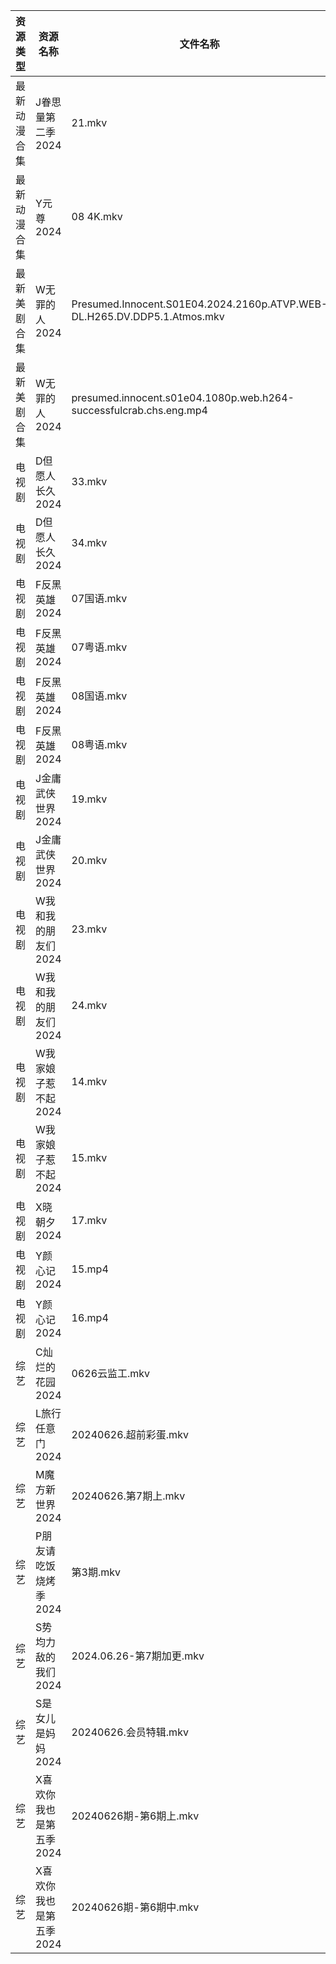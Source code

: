 | 资源类型   | 资源名称           | 文件名称                                                                     | 分享链接                                 | 更新时间                |
| ------ | -------------- | ------------------------------------------------------------------------ | ------------------------------------ | ------------------- |
| 最新动漫合集 | J眷思量第二季2024    | 21.mkv                                                                   | https://www.alipan.com/s/Dh6A27bUJBP | 2024-06-26 12:09:16 |
| 最新动漫合集 | Y元尊2024        | 08 4K.mkv                                                                | https://www.alipan.com/s/5ouJcZv7rUn | 2024-06-26 19:10:04 |
| 最新美剧合集 | W无罪的人2024      | Presumed.Innocent.S01E04.2024.2160p.ATVP.WEB-DL.H265.DV.DDP5.1.Atmos.mkv | https://www.alipan.com/s/qe61ZxAArpR | 2024-06-26 14:07:00 |
| 最新美剧合集 | W无罪的人2024      | presumed.innocent.s01e04.1080p.web.h264-successfulcrab.chs.eng.mp4       | https://www.alipan.com/s/qe61ZxAArpR | 2024-06-26 12:07:00 |
| 电视剧    | D但愿人长久2024     | 33.mkv                                                                   | https://www.alipan.com/s/FhuZUhrsRyc | 2024-06-26 00:05:11 |
| 电视剧    | D但愿人长久2024     | 34.mkv                                                                   | https://www.alipan.com/s/FhuZUhrsRyc | 2024-06-26 00:05:11 |
| 电视剧    | F反黑英雄2024      | 07国语.mkv                                                                 | https://www.alipan.com/s/5vxV34wgKWY | 2024-06-26 19:05:24 |
| 电视剧    | F反黑英雄2024      | 07粤语.mkv                                                                 | https://www.alipan.com/s/5vxV34wgKWY | 2024-06-26 19:05:23 |
| 电视剧    | F反黑英雄2024      | 08国语.mkv                                                                 | https://www.alipan.com/s/5vxV34wgKWY | 2024-06-26 19:05:23 |
| 电视剧    | F反黑英雄2024      | 08粤语.mkv                                                                 | https://www.alipan.com/s/5vxV34wgKWY | 2024-06-26 19:05:23 |
| 电视剧    | J金庸武侠世界2024    | 19.mkv                                                                   | https://www.alipan.com/s/y39CQ8QDr8y | 2024-06-26 19:05:43 |
| 电视剧    | J金庸武侠世界2024    | 20.mkv                                                                   | https://www.alipan.com/s/y39CQ8QDr8y | 2024-06-26 19:05:43 |
| 电视剧    | W我和我的朋友们2024   | 23.mkv                                                                   | https://www.alipan.com/s/e9GsReG5oro | 2024-06-26 14:06:55 |
| 电视剧    | W我和我的朋友们2024   | 24.mkv                                                                   | https://www.alipan.com/s/e9GsReG5oro | 2024-06-26 14:06:55 |
| 电视剧    | W我家娘子惹不起2024   | 14.mkv                                                                   | https://www.alipan.com/s/eP3F42j5Qvb | 2024-06-26 19:07:07 |
| 电视剧    | W我家娘子惹不起2024   | 15.mkv                                                                   | https://www.alipan.com/s/eP3F42j5Qvb | 2024-06-26 19:07:07 |
| 电视剧    | X晓朝夕2024       | 17.mkv                                                                   | https://www.alipan.com/s/xPX4YgDfFos | 2024-06-26 14:07:11 |
| 电视剧    | Y颜心记2024       | 15.mp4                                                                   | https://www.alipan.com/s/Tmjp99EAVXz | 2024-06-26 19:07:26 |
| 电视剧    | Y颜心记2024       | 16.mp4                                                                   | https://www.alipan.com/s/Tmjp99EAVXz | 2024-06-26 19:07:26 |
| 综艺     | C灿烂的花园2024     | 0626云监工.mkv                                                              | https://www.alipan.com/s/cusw5oJaLFV | 2024-06-26 14:07:36 |
| 综艺     | L旅行任意门2024     | 20240626.超前彩蛋.mkv                                                        | https://www.alipan.com/s/99hnQkWKkeJ | 2024-06-26 18:08:19 |
| 综艺     | M魔方新世界2024     | 20240626.第7期上.mkv                                                        | https://www.alipan.com/s/QX27Hz4Mb8P | 2024-06-26 14:08:12 |
| 综艺     | P朋友请吃饭烧烤季2024  | 第3期.mkv                                                                  | https://www.alipan.com/s/RpVhFwcaT8c | 2024-06-26 18:08:22 |
| 综艺     | S势均力敌的我们2024   | 2024.06.26-第7期加更.mkv                                                     | https://www.alipan.com/s/XsFhEtje2h7 | 2024-06-26 14:08:28 |
| 综艺     | S是女儿是妈妈2024    | 20240626.会员特辑.mkv                                                        | https://www.alipan.com/s/GGFq6YSak3R | 2024-06-26 14:08:31 |
| 综艺     | X喜欢你我也是第五季2024 | 20240626期-第6期上.mkv                                                       | https://www.alipan.com/s/Si6SYux7pfw | 2024-06-26 14:08:43 |
| 综艺     | X喜欢你我也是第五季2024 | 20240626期-第6期中.mkv                                                       | https://www.alipan.com/s/Si6SYux7pfw | 2024-06-26 14:08:43 |

